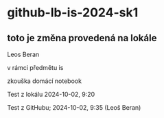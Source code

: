 # github-lb-is-2024-sk1

## toto je změna provedená na lokále

Leos Beran

v rámci předmětu is

zkouška domácí notebook

Test z lokálu 2024-10-02, 9:20

Test z GitHubu; 2024-10-02, 9:35 (Leoš Beran)
